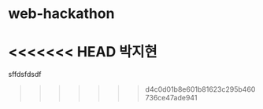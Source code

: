 # web-hackathon
<<<<<<< HEAD
박지현
=======

sffdsfdsdf
>>>>>>> d4c0d01b8e601b81623c295b460736ce47ade941
